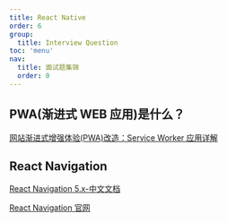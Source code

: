 ```yaml
---
title: React Native
order: 6
group:
  title: Interview Question
toc: 'menu'
nav:
  title: 面试题集锦
  order: 0
---
```


## PWA(渐进式 WEB 应用)是什么？

[网站渐进式增强体验(PWA)改造：Service Worker 应用详解](https://lzw.me/a/pwa-service-worker.html)

## React Navigation

[React Navigation 5.x-中文文档](https://juejin.cn/post/6844904190154653704)

[React Navigation 官网](https://reactnavigation.org/docs/getting-started/)
